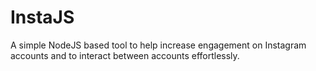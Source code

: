 # InstaJS
A simple NodeJS based tool to help increase engagement on Instagram accounts and to interact between accounts effortlessly.
